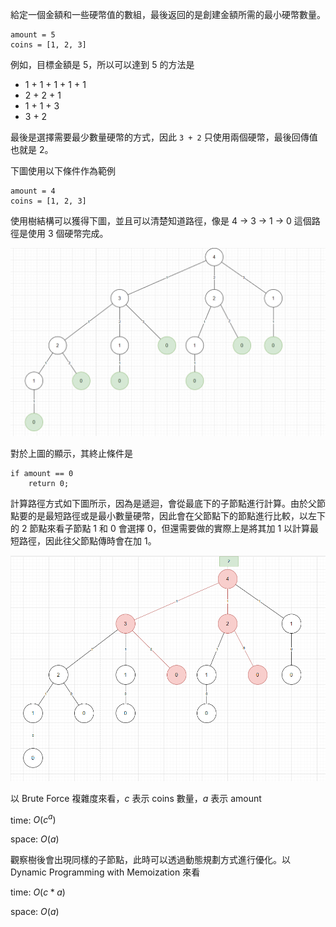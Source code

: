 給定一個金額和一些硬幣值的數組，最後返回的是創建金額所需的最小硬幣數量。
```
amount = 5
coins = [1, 2, 3]
```

例如，目標金額是 5，所以可以達到 5 的方法是
- 1 + 1 + 1 + 1 + 1
- 2 + 2 + 1
- 1 + 1 + 3
- 3 + 2 

最後是選擇需要最少數量硬幣的方式，因此 `3 + 2` 只使用兩個硬幣，最後回傳值也就是 2。


下圖使用以下條件作為範例

```
amount = 4
coins = [1, 2, 3]
```

使用樹結構可以獲得下圖，並且可以清楚知道路徑，像是 4 -> 3 -> 1 -> 0 這個路徑是使用 3 個硬幣完成。

![](images/tree-view.png)

對於上圖的顯示，其終止條件是

```
if amount == 0
    return 0;
```

計算路徑方式如下圖所示，因為是遞迴，會從最底下的子節點進行計算。由於父節點要的是最短路徑或是最小數量硬幣，因此會在父節點下的節點進行比較，以左下的 2 節點來看子節點 1 和 0 會選擇 0，但還需要做的實際上是將其加 1 以計算最短路徑，因此往父節點傳時會在加 1。

![](images/path-count.png)

以 Brute Force 複雜度來看，$c$ 表示 coins 數量，$a$ 表示 amount

time: $O(c^a)$

space: $O(a)$


觀察樹後會出現同樣的子節點，此時可以透過動態規劃方式進行優化。以 Dynamic Programming with Memoization 來看

time: $O(c*a)$

space: $O(a)$
